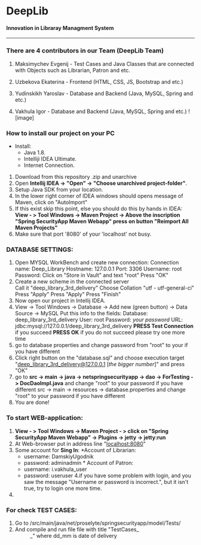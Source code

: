 

 **DeepLib** 
 ====================
#### Innovation in Libraray Managment System

------------------------------
### There are 4 contributors in our Team (DeepLib Team)
1. Maksimychev Evgenij - Test Cases and Java Classes that are connected with Objects such as Librarian, Patron and etc.
 
2. Uzbekova Ekaterina - Frontend (HTML, CSS, JS, Bootstrap and etc.)
3. Yudinskikh Yaroslav - Database and Backend (Java, MySQL, Spring and etc.)
4. Vakhula Igor - Database and Backend (Java, MySQL, Spring and etc.)
![image]


### **How to install our project on your PC** 

+ Install:
  - Java 1.8.
  - Intelliji IDEA Ultimate.
  - Internet Connection.
         

1. Download from this repository .zip and unarchive
2. Open **Intellij IDEA -> "Open" -> "Choose unarchived project-folder"**.
3. Setup Java SDK from your location.
4. In the lower right corner of IDEA windows should opens message of Maven, click on "AutoImport"
5. If this exist skip this point, else you should do this by hands in IDEA:
      **View - > Tool Windows -> Maven Project -> Above the inscription "Spring SecurityApp Maven Webapp" press on button "Reimport All Maven Projects"**
6. Make sure that port '8080' of your 'localhost' not busy. 

### DATABASE SETTINGS:
1. Open MYSQL WorkBench and create new connection:
Connection name: Deep_Library
Hostname: 127.0.0.1
Port: 3306
Username: root
Password: Click on "Store in Vault" and text "root"
Press "OK"
2. Create a new scheme in the connected server  
   Call it "deep_library_3rd_delivery"
   Choose Collation "utf - utf-general-ci"
   Press "Apply"
   Press "Apply"
   Press "Finish"
3. Now open our project in Intellij IDEA.
4. View -> Tool Windows -> Database -> Add new (green button) -> Data Source -> MySQL
   Put this info to the fields:
   Database: deep_library_3rd_delivery
   User: root
   Password: *your password*
   URL: jdbc:mysql://127.0.0.1/deep_library_3rd_delivery
   **PRESS Test Connection** if you succeed **PRESS OK** if you do not succeed please try one more time
5. go to database properties and change password from "root" to your if you have different
6. Click right button on the "database.sql" and choose execution target "deep_library_3rd_delivery@127.0.0.1 [*the bigger number*]" and press "OK"
7. go to **src -> main -> java -> netspringsecurityapp -> dao -> ForTesting -> DocDaoImpl.java**  and change "root" to your password if you have different
   src -> main -> resources -> database.properties and change "root" to your password if you have different
8. You are done!


 ### To start WEB-application:
  1. **View - > Tool Windows -> Maven Project - > click on "Spring SecurityApp Maven Webapp" -> Plugins -> jetty -> jetty:run**
  2. At Web-browser put in address line "[localhost:8080](http://localhost:8080)"
  3. Some account for **Sing In**:
    *Account of Librarian:
      + username: DamskiyUgodnik
      + password: adminadmin
    * Account of Patron:
      + username: i.vakhula_user
      + password: useruser
   4.if you have some problem with login, and you saw the message "Username or password is incorrect.", but it isn't true, try to login one more time.
   5.
 ### For check TEST CASES:
 
 1. Go to /src/main/java/net/proselyte/springsecurityapp/model/Tests/
 2. And compile and run file file with title "TestCases_<dd>_<mm>" where dd_mm is date of delivery
 
 
### 

